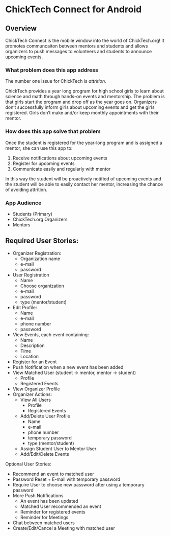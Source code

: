 # ChickTech Connect for Android


## Overview

ChickTech Connect is the mobile window into the world of ChickTech.org! It promotes communcaiton between mentors and students and allows organizers to push messages to volunteers and students to announce upcoming events.

### What problem does this app address

The number one issue for ChickTech is *attrition*.

ChickTech provides a year long program for high school girls to learn about science and math through hands-on events and mentorship. The problem is that girls start the program and drop off as the year goes on. Organizers don’t successfully inform girls about upcoming events and get the girls registered. Girls don’t make and/or keep monthly appointments with their mentor.

### How does this app solve that problem

Once the student is registered for the year-long program and is assigned a mentor, she can use this app to:

1. Receive notifications about upcoming events
2. Register for upcoming events
3. Communicate easily and regularly with mentor

In this way the student will be proactively notified of upcoming events and the student will be able to easily contact her mentor, increasing the chance of avoiding attrition. 


### App Audience

* Students (Primary)
* ChickTech.org Organizers
* Mentors


## Required User Stories:
- Organizer Registration:
  - Organization name
  - e-mail
  - password
- User Registration
  - Name
  - Choose organization
  - e-mail
  - password
  - type (mentor/student)
- Edit Profile:
  - Name
  - e-mail
  - phone number
  - password
- View Events, each event containing:
  - Name
  - Description
  - Time
  - Location
- Register for an Event
- Push Notification when a new event has been added
- View Matched User (student -> mentor, mentor -> student)
  - Profile
  - Registered Events
- View Organizer Profile
- Organizer Actions:
  - View All Users
    - Profile
    - Registered Events
  - Add/Delete User Profile
    - Name
    - e-mail
    - phone number
    - temporary password
    - type (mentor/student)
  - Assign Student User to Mentor User
  - Add/Edit/Delete Events

Optional User Stories:

- Recommend an event to matched user
- Password Reset + E-mail with temporary password
- Require User to choose new password after using a temporary password
- More Push Notifications
  - An event has been updated
  - Matched User recommended an event
  - Reminder for registered events
  - Reminder for Meetings
- Chat between matched users
- Create/Edit/Cancel a Meeting with matched user

